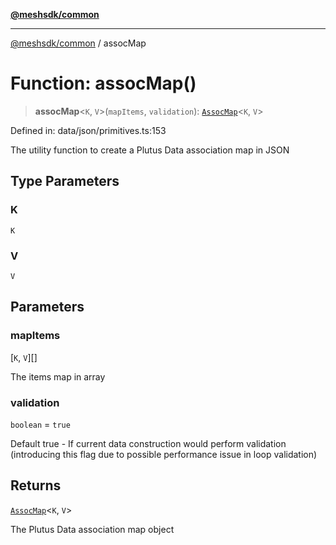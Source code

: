 [**@meshsdk/common**](../README.md)

***

[@meshsdk/common](../globals.md) / assocMap

# Function: assocMap()

> **assocMap**\<`K`, `V`\>(`mapItems`, `validation`): [`AssocMap`](../type-aliases/AssocMap.md)\<`K`, `V`\>

Defined in: data/json/primitives.ts:153

The utility function to create a Plutus Data association map in JSON

## Type Parameters

### K

`K`

### V

`V`

## Parameters

### mapItems

\[`K`, `V`\][]

The items map in array

### validation

`boolean` = `true`

Default true - If current data construction would perform validation (introducing this flag due to possible performance issue in loop validation)

## Returns

[`AssocMap`](../type-aliases/AssocMap.md)\<`K`, `V`\>

The Plutus Data association map object
